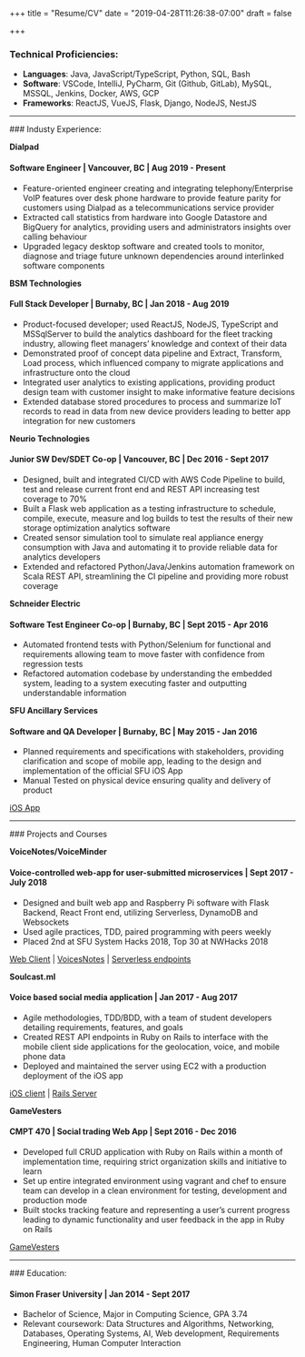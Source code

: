 +++
title = "Resume/CV"
date = "2019-04-28T11:26:38-07:00"
draft = false

+++

### Technical Proficiencies:

* __Languages__: Java, JavaScript/TypeScript, Python, SQL, Bash
* __Software__: VSCode, IntelliJ, PyCharm, Git (Github, GitLab), MySQL, MSSQL, Jenkins, Docker, AWS, GCP
* __Frameworks__: ReactJS, VueJS, Flask, Django, NodeJS, NestJS

<hr/>
### Industy Experience:

__Dialpad__
#### Software Engineer | Vancouver, BC | Aug 2019 - Present
* Feature-oriented engineer creating and integrating telephony/Enterprise VoIP features over desk phone hardware to provide feature parity for customers using Dialpad as a telecommunications service provider
* Extracted call statistics from hardware into Google Datastore and BigQuery for analytics, providing users and administrators insights over calling behaviour
* Upgraded legacy desktop software and created tools to monitor, diagnose and triage future unknown dependencies around interlinked software components

__BSM Technologies__
#### Full Stack Developer | Burnaby, BC | Jan 2018 - Aug 2019

* Product-focused developer; used ReactJS, NodeJS, TypeScript and MSSqlServer to build the analytics dashboard for the fleet tracking industry, allowing fleet managers’ knowledge and context of their data
* Demonstrated proof of concept data pipeline and Extract, Transform, Load process, which influenced company to migrate applications and infrastructure onto the cloud
* Integrated user analytics to existing applications, providing product design team with customer insight to make informative feature decisions
* Extended database stored procedures to process and summarize IoT records to read in data from new device providers leading to better app integration for new customers

__Neurio Technologies__
#### Junior SW Dev/SDET Co-op | Vancouver, BC |  Dec 2016 - Sept 2017

* Designed, built and integrated CI/CD with AWS Code Pipeline to build, test and release current front end and REST API increasing test coverage to 70%
* Built a Flask web application as a testing infrastructure to schedule, compile, execute, measure and log builds to test the results of their new storage optimization analytics software
* Created sensor simulation tool to simulate real appliance energy consumption with Java and automating it to provide reliable data for analytics developers
* Extended and refactored Python/Java/Jenkins automation framework on Scala REST API, streamlining the CI pipeline and providing more robust coverage

__Schneider Electric__
#### Software Test Engineer Co-op | Burnaby, BC | Sept 2015 - Apr 2016

* Automated frontend tests with Python/Selenium for functional and requirements allowing team to move faster with confidence from regression tests
* Refactored automation codebase by understanding the embedded system, leading to a system executing faster and outputting understandable information

__SFU Ancillary Services__
#### Software and QA Developer | Burnaby, BC | May 2015 - Jan 2016

* Planned requirements and specifications with stakeholders, providing clarification and scope of mobile app, leading to the design and implementation of the official SFU iOS App
* Manual Tested on physical device ensuring quality and delivery of product

[iOS App](https://itunes.apple.com/ca/app/simon-fraser-university-official/id1033432123?mt=8)

<hr/>
### Projects and Courses

__VoiceNotes/VoiceMinder__
#### Voice-controlled web-app for user-submitted microservices | Sept 2017 - July 2018

* Designed and built web app and Raspberry Pi software with Flask Backend, React Front end, utilizing Serverless, DynamoDB and Websockets
* Used agile practices, TDD, paired programming with peers weekly
* Placed 2nd at SFU System Hacks 2018, Top 30 at NWHacks 2018

[Web Client](https://github.com/jmloewen/voiceOS-client) | [VoicesNotes](https://github.com/jyleong/voicenotes) | [Serverless endpoints](https://github.com/jmloewen/voiceos-serverless)

__Soulcast.ml__
#### Voice based social media application | Jan 2017 - Aug 2017

* Agile methodologies, TDD/BDD, with a team of student developers detailing requirements, features, and goals
* Created REST API endpoints in Ruby on Rails to interface with the mobile client side applications for the geolocation, voice, and mobile phone data
* Deployed and maintained the server using EC2 with a production deployment of the iOS app

[iOS client](https://github.com/esemeniuc/Soulcast) | [Rails Server](https://github.com/esemeniuc/soulcast-server)

__GameVesters__
#### CMPT 470 | Social trading Web App | Sept 2016 - Dec 2016

* Developed full CRUD application with Ruby on Rails within a month of implementation time, requiring strict organization skills and initiative to learn
* Set up entire integrated environment using vagrant and chef to ensure team can develop in a clean environment for testing, development and production mode
* Built stocks tracking feature and representing a user’s current progress leading to dynamic functionality and user feedback in the app in Ruby on Rails

[GameVesters](https://github.com/jyleong/GameVesters)
<hr/>
### Education:

#### Simon Fraser University | Jan 2014 - Sept 2017

* Bachelor of Science, Major in Computing Science, GPA 3.74
* Relevant coursework: Data Structures and Algorithms, Networking, Databases, Operating
Systems, AI, Web development, Requirements Engineering, Human Computer Interaction